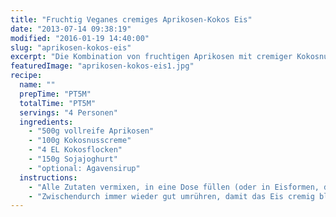 ```yaml
---
title: "Fruchtig Veganes cremiges Aprikosen-Kokos Eis"
date: "2013-07-14 09:38:19"
modified: "2016-01-19 14:40:00"
slug: "aprikosen-kokos-eis"
excerpt: "Die Kombination von fruchtigen Aprikosen mit cremiger Kokosnuss - ein bisher eher unbekanntes Dream-Team unter den Eissorten."
featuredImage: "aprikosen-kokos-eis1.jpg"
recipe:
  name: ""
  prepTime: "PT5M"
  totalTime: "PT5M"
  servings: "4 Personen"
  ingredients:
    - "500g vollreife Aprikosen"
    - "100g Kokosnusscreme"
    - "4 EL Kokosflocken"
    - "150g Sojajoghurt"
    - "optional: Agavensirup"
  instructions:
    - "Alle Zutaten vermixen, in eine Dose füllen (oder in Eisformen, dann ersparst Du Dir das Rühren) und für min. 3 Stunden ab damit ins Gefrierfach oder in die Eismaschine."
    - "Zwischendurch immer wieder gut umrühren, damit das Eis cremig bleibt. Fertiges Eis mit Kokosflocken bestreut genießen! Yummie!"
---
```


